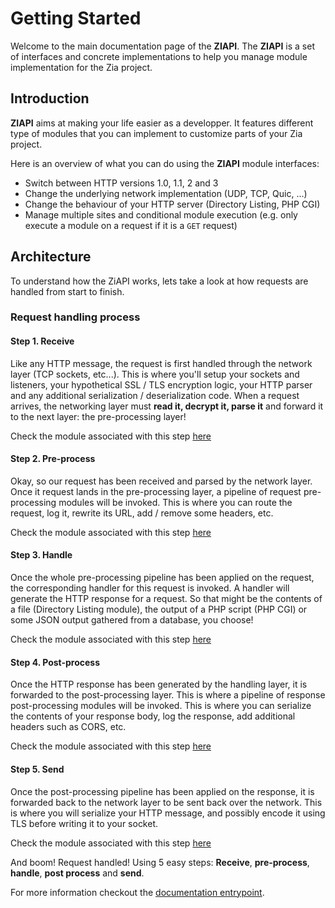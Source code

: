 # Getting Started

Welcome to the main documentation page of the **ZIAPI**. The **ZIAPI** is a set of interfaces and concrete implementations to help you manage module implementation for the Zia project.

## Introduction

**ZIAPI** aims at making your life easier as a developper. It features different type of modules that you can implement to customize parts of your Zia project.

Here is an overview of what you can do using the **ZIAPI** module interfaces:
- Switch between HTTP versions 1.0, 1.1, 2 and 3
- Change the underlying network implementation (UDP, TCP, Quic, ...)
- Change the behaviour of your HTTP server (Directory Listing, PHP CGI)
- Manage multiple sites and conditional module execution (e.g. only execute a module on a request if it is a `GET` request)

## Architecture

To understand how the ZiAPI works, lets take a look at how requests are handled from start to finish.

### Request handling process

#### Step 1. Receive

Like any HTTP message, the request is first handled through the network layer (TCP sockets, etc...). This is where you'll setup your sockets and listeners, your hypothetical SSL / TLS encryption logic, your HTTP parser and any additional serialization / deserialization code. When a request arrives, the networking layer must **read it, decrypt it, parse it** and forward it to the next layer: the pre-processing layer!

Check the module associated with this step [here](../guides/IMPLEMENT_NETWORK.md)

#### Step 2. Pre-process

Okay, so our request has been received and parsed by the network layer. Once it request lands in the pre-processing layer, a pipeline of request pre-processing modules will be invoked. This is where you can route the request, log it, rewrite its URL, add / remove some headers, etc.

Check the module associated with this step [here](../guides/IMPLEMENT_PREPROCESSOR.md)

#### Step 3. Handle

Once the whole pre-processing pipeline has been applied on the request, the corresponding handler for this request is invoked. A handler will generate the HTTP response for a request. So that might be the contents of a file (Directory Listing module), the output of a PHP script (PHP CGI) or some JSON output gathered from a database, you choose!

Check the module associated with this step [here](../guides/IMPLEMENT_HANDLER.md)

#### Step 4. Post-process

Once the HTTP response has been generated by the handling layer, it is forwarded to the post-processing layer. This is where a pipeline of response post-processing modules will be invoked. This is where you can serialize the contents of your response body, log the response, add additional headers such as CORS, etc.

Check the module associated with this step [here](../guides/IMPLEMENT_POSTPROCESSOR.md)

#### Step 5. Send

Once the post-processing pipeline has been applied on the response, it is forwarded back to the network layer to be sent back over the network. This is where you will serialize your HTTP message, and possibly encode it using TLS before writing it to your socket.

Check the module associated with this step [here](../guides/IMPLEMENT_NETWORK.md)

And boom! Request handled! Using 5 easy steps: **Receive**, **pre-process**, **handle**, **post process** and **send**.

For more information checkout the [documentation entrypoint](../README.md).
